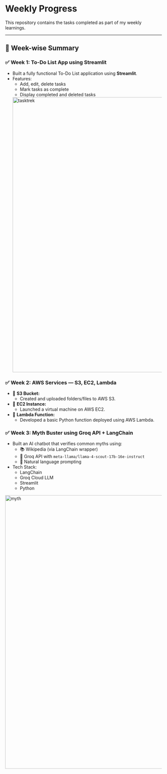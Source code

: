 #  Weekly Progress

This repository contains the tasks completed as part of my weekly learnings.

---

## 📅 Week-wise Summary

### ✅ Week 1: To-Do List App using Streamlit

- Built a fully functional To-Do List application using **Streamlit**.
- Features:
  - Add, edit, delete tasks
  - Mark tasks as complete
  - Display completed and deleted tasks
  <img width="1912" height="882" alt="tasktrek" src="https://github.com/user-attachments/assets/e6b53fa0-9576-455a-aa06-79b964dbde30" />


### ✅ Week 2: AWS Services — S3, EC2, Lambda

- 🔸 **S3 Bucket:**
  - Created and uploaded folders/files to AWS S3.
- 🔸 **EC2 Instance:**
  - Launched a virtual machine on AWS EC2.
- 🔸 **Lambda Function:**
  - Developed a basic Python function deployed using AWS Lambda.


### ✅ Week 3: Myth Buster using Groq API + LangChain

- Built an AI chatbot that verifies common myths using:
  - 📚 Wikipedia (via LangChain wrapper)
  - 🧠 Groq API with `meta-llama/llama-4-scout-17b-16e-instruct`
  - 💬 Natural language prompting
- Tech Stack:
  - LangChain
  - Groq Cloud LLM
  - Streamlit
  - Python
<img width="1902" height="877" alt="myth" src="https://github.com/user-attachments/assets/879e3fd8-1ab3-49ec-85e5-645cb1bd7ed2" />


